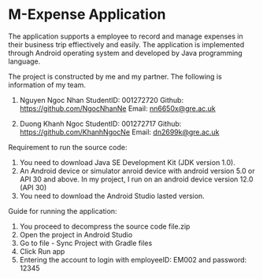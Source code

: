 # M-Expense Application
The application supports a employee to record and manage expenses in their business trip effiectively and easily. The application is implemented through Android operating system and developed by Java programming language.

The project is constructed by me and my partner. The following is information of my team.

1. Nguyen Ngoc Nhan
StudentID: 001272720
Github: https://github.com/NgocNhanNe
Email: nn6650x@gre.ac.uk

2. Duong Khanh Ngoc
StudentID: 001272717
Github: https://github.com/KhanhNgocNe
Email: dn2699k@gre.ac.uk

Requirement to run the source code:
1. You need to download Java SE Development Kit (JDK version 1.0).
2. An Android device or simulator anroid device with android version 5.0 or API 30 and above. In my project, I run on an android device version 12.0 (API 30)
3. You need to download the Android Studio lasted version.

Guide for running the application:
1. You proceed to decompress the source code file.zip
2. Open the project in Android Studio
3. Go to file - Sync Project with Gradle files
4. Click Run app 
5. Entering the account to login with employeeID: EM002 and password: 12345
